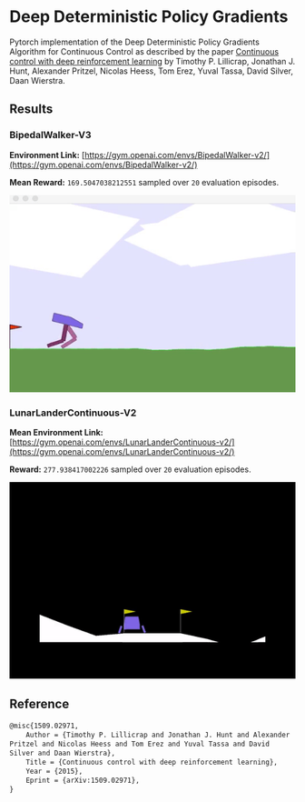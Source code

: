 # Deep Deterministic Policy Gradients

Pytorch implementation of the Deep Deterministic Policy Gradients Algorithm for Continuous Control as described by the paper [Continuous control with deep reinforcement learning](https://arxiv.org/abs/1509.02971) by Timothy P. Lillicrap, Jonathan J. Hunt, Alexander Pritzel, Nicolas Heess, Tom Erez, Yuval Tassa, David Silver, Daan Wierstra.

## Results

### BipedalWalker-V3

**Environment Link:** [https://gym.openai.com/envs/BipedalWalker-v2/](https://gym.openai.com/envs/BipedalWalker-v2/)

**Mean Reward:** `169.5047038212551` sampled over `20` evaluation episodes.

![](./Results/BipedalWalker-V3.gif)

### LunarLanderContinuous-V2

**Mean Environment Link:** [https://gym.openai.com/envs/LunarLanderContinuous-v2/](https://gym.openai.com/envs/LunarLanderContinuous-v2/)

**Reward:** `277.938417002226` sampled over `20` evaluation episodes.

![](./Results/LunarLanderContinuous-V2.gif)

## Reference

```
@misc{1509.02971,
    Author = {Timothy P. Lillicrap and Jonathan J. Hunt and Alexander Pritzel and Nicolas Heess and Tom Erez and Yuval Tassa and David Silver and Daan Wierstra},
    Title = {Continuous control with deep reinforcement learning},
    Year = {2015},
    Eprint = {arXiv:1509.02971},
}
```